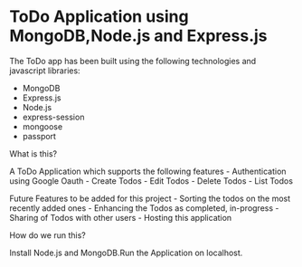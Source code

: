 # ToDo Application using MongoDB,Node.js and Express.js

The ToDo app has been built using the following technologies and javascript libraries:
  -   MongoDB
  -   Express.js
  -   Node.js
  -   express-session
  -   mongoose
  -   passport
  
  What is this?
  
  A ToDo Application which supports the following features
    -   Authentication using Google Oauth
    -   Create Todos
    -   Edit Todos
    -   Delete Todos
    -   List Todos
    
   Future Features to be added for this project
    -   Sorting the todos on the most recently added ones
    -   Enhancing the Todos as completed, in-progress
    -   Sharing of Todos with other users
    -   Hosting this application
    
   How do we run this?
   
   Install Node.js and MongoDB.Run the Application on localhost.
    
